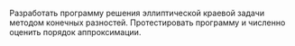 Разработать программу решения эллиптической краевой задачи методом конечных разностей. Протестировать программу и численно оценить порядок аппроксимации.

